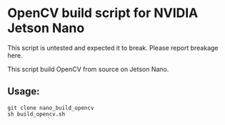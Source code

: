 # OpenCV build script for NVIDIA Jetson Nano

This script is untested and expected it to break. Please report breakage here.

This script build OpenCV from source on Jetson Nano.

## Usage:
```shell
git clone nano_build_opencv
sh build_opencv.sh
```